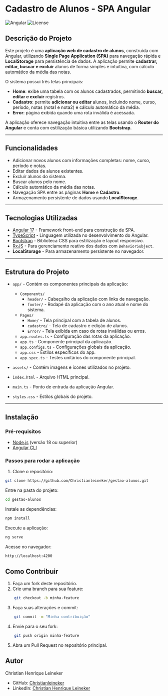 # Cadastro de Alunos - SPA Angular

![Angular](https://img.shields.io/badge/Angular-v17-red) ![License](https://img.shields.io/badge/License-MIT-green)

## Descrição do Projeto
Este projeto é uma **aplicação web de cadastro de alunos**, construída com Angular, utilizando **Single Page Application (SPA)** para navegação rápida e **LocalStorage** para persistência de dados. A aplicação permite **cadastrar, editar, buscar e excluir** alunos de forma simples e intuitiva, com cálculo automático da média das notas.

O sistema possui três telas principais:

- **Home**: exibe uma tabela com os alunos cadastrados, permitindo **buscar, editar e excluir** registros.  
- **Cadastro**: permite **adicionar ou editar** alunos, incluindo nome, curso, período, notas (nota1 e nota2) e cálculo automático da média.  
- **Error**: página exibida quando uma rota inválida é acessada.

A aplicação oferece navegação intuitiva entre as telas usando o **Router do Angular** e conta com estilização básica utilizando **Bootstrap**.

---

## Funcionalidades

- Adicionar novos alunos com informações completas: nome, curso, período e notas.  
- Editar dados de alunos existentes.  
- Excluir alunos do sistema.  
- Buscar alunos pelo nome.  
- Cálculo automático da média das notas.  
- Navegação SPA entre as páginas **Home** e **Cadastro**.  
- Armazenamento persistente de dados usando **LocalStorage**.

---

## Tecnologias Utilizadas

- [Angular 17](https://angular.io/) - Framework front-end para construção de SPA.  
- [TypeScript](https://www.typescriptlang.org/) - Linguagem utilizada no desenvolvimento do Angular.  
- [Bootstrap](https://getbootstrap.com/) - Biblioteca CSS para estilização e layout responsivo.  
- [RxJS](https://rxjs.dev/) - Para gerenciamento reativo dos dados com `BehaviorSubject`.  
- **LocalStorage** - Para armazenamento persistente no navegador.

---

## Estrutura do Projeto

- `app/` - Contém os componentes principais da aplicação:
  - `Components/`
    - `header/` - Cabeçalho da aplicação com links de navegação.
    - `footer/` - Rodapé da aplicação com o ano atual e nome do sistema.
  - `Pages/`
    - `Home/` - Tela principal com a tabela de alunos.
    - `cadastro/` - Tela de cadastro e edição de alunos.
    - `Error/` - Tela exibida em caso de rotas inválidas ou erros.
  - `app.routes.ts` - Configuração das rotas da aplicação.
  - `app.ts` - Componente principal da aplicação.
  - `app.configs.ts` - Configurações globais da aplicação.
  - `app.css` - Estilos específicos do app.
  - `app.spec.ts` - Testes unitários do componente principal.

- `assets/` - Contém imagens e ícones utilizados no projeto.  
- `index.html` - Arquivo HTML principal.  
- `main.ts` - Ponto de entrada da aplicação Angular.  
- `styles.css` - Estilos globais do projeto.

---

## Instalação

### Pré-requisitos
- [Node.js](https://nodejs.org/en/) (versão 18 ou superior)  
- [Angular CLI](https://angular.io/cli)  

### Passos para rodar a aplicação
1. Clone o repositório:
```bash
git clone https://github.com/Christianleineker/gestao-alunos.git
```

Entre na pasta do projeto:
```bash
cd gestao-alunos
```

Instale as dependências:
```bash
npm install
```
Execute a aplicação:
```bash
ng serve
```

Acesse no navegador:
```bash
http://localhost:4200
```

## Como Contribuir

1. Faça um fork deste repositório.
2. Crie uma branch para sua feature:
```bash
    git checkout -b minha-feature
```

3. Faça suas alterações e commit:
```bash
    git commit -m "Minha contribuição"
```

4. Envie para o seu fork:
```bash
    git push origin minha-feature
```

5. Abra um Pull Request no repositório principal.

## Autor

Christian Henrique Leineker

- GitHub: [Christianleineker](https://github.com/Christianleineker)  
- LinkedIn: [Christian Henrique Leineker](https://www.linkedin.com/in/christian-leineker/)
